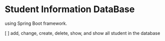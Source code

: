 # Student Information DataBase  

  using Spring Boot framework.  

[ ] add, change, create, delete, show, and show all student in the database
